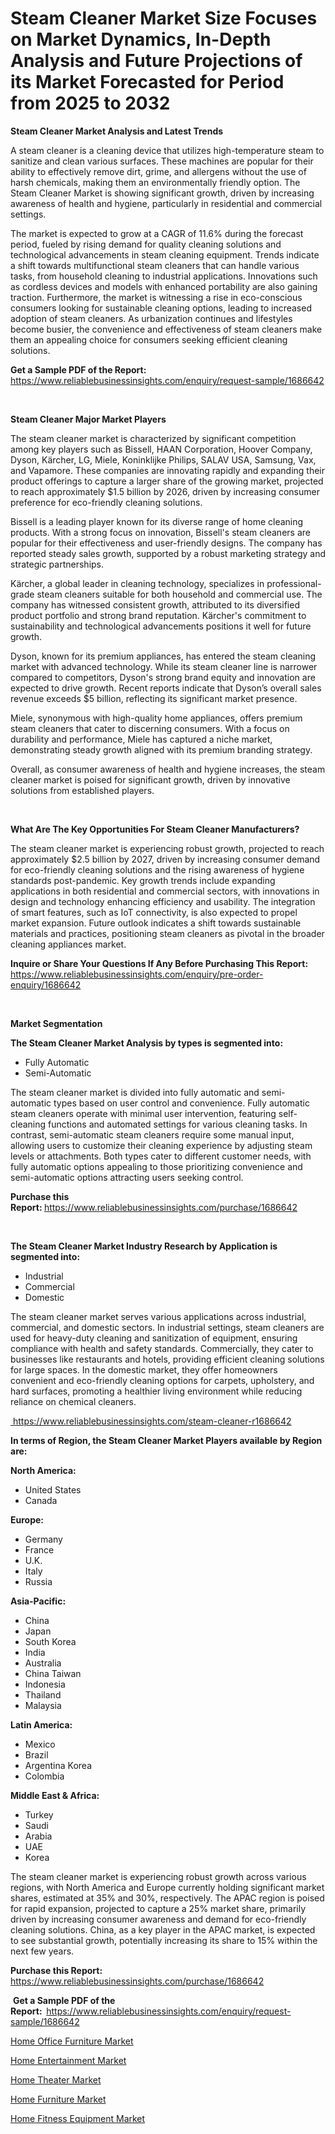 <p><h1>Steam Cleaner Market Size Focuses on Market Dynamics, In-Depth Analysis and Future Projections of its Market Forecasted for Period from 2025 to 2032</h1></p><p><strong>Steam Cleaner Market Analysis and Latest Trends</strong></p>
<p><p>A steam cleaner is a cleaning device that utilizes high-temperature steam to sanitize and clean various surfaces. These machines are popular for their ability to effectively remove dirt, grime, and allergens without the use of harsh chemicals, making them an environmentally friendly option. The Steam Cleaner Market is showing significant growth, driven by increasing awareness of health and hygiene, particularly in residential and commercial settings.</p><p>The market is expected to grow at a CAGR of 11.6% during the forecast period, fueled by rising demand for quality cleaning solutions and technological advancements in steam cleaning equipment. Trends indicate a shift towards multifunctional steam cleaners that can handle various tasks, from household cleaning to industrial applications. Innovations such as cordless devices and models with enhanced portability are also gaining traction. Furthermore, the market is witnessing a rise in eco-conscious consumers looking for sustainable cleaning options, leading to increased adoption of steam cleaners. As urbanization continues and lifestyles become busier, the convenience and effectiveness of steam cleaners make them an appealing choice for consumers seeking efficient cleaning solutions.</p></p>
<p><strong>Get a Sample PDF of the Report:&nbsp;</strong> <a href="https://www.reliablebusinessinsights.com/enquiry/request-sample/1686642?utm_campaign=62&utm_medium=2&utm_source=Github&utm_content=ia&utm_term=08022025&utm_id=steam-cleaner">https://www.reliablebusinessinsights.com/enquiry/request-sample/1686642</a></p>
<p>&nbsp;</p>
<p><strong>Steam Cleaner Major Market Players</strong></p>
<p><p>The steam cleaner market is characterized by significant competition among key players such as Bissell, HAAN Corporation, Hoover Company, Dyson, Kärcher, LG, Miele, Koninklijke Philips, SALAV USA, Samsung, Vax, and Vapamore. These companies are innovating rapidly and expanding their product offerings to capture a larger share of the growing market, projected to reach approximately $1.5 billion by 2026, driven by increasing consumer preference for eco-friendly cleaning solutions.</p><p>Bissell is a leading player known for its diverse range of home cleaning products. With a strong focus on innovation, Bissell's steam cleaners are popular for their effectiveness and user-friendly designs. The company has reported steady sales growth, supported by a robust marketing strategy and strategic partnerships.</p><p>Kärcher, a global leader in cleaning technology, specializes in professional-grade steam cleaners suitable for both household and commercial use. The company has witnessed consistent growth, attributed to its diversified product portfolio and strong brand reputation. Kärcher's commitment to sustainability and technological advancements positions it well for future growth.</p><p>Dyson, known for its premium appliances, has entered the steam cleaning market with advanced technology. While its steam cleaner line is narrower compared to competitors, Dyson's strong brand equity and innovation are expected to drive growth. Recent reports indicate that Dyson’s overall sales revenue exceeds $5 billion, reflecting its significant market presence.</p><p>Miele, synonymous with high-quality home appliances, offers premium steam cleaners that cater to discerning consumers. With a focus on durability and performance, Miele has captured a niche market, demonstrating steady growth aligned with its premium branding strategy.</p><p>Overall, as consumer awareness of health and hygiene increases, the steam cleaner market is poised for significant growth, driven by innovative solutions from established players.</p></p>
<p>&nbsp;</p>
<p><strong>What Are The Key Opportunities For Steam Cleaner Manufacturers?</strong></p>
<p><p>The steam cleaner market is experiencing robust growth, projected to reach approximately $2.5 billion by 2027, driven by increasing consumer demand for eco-friendly cleaning solutions and the rising awareness of hygiene standards post-pandemic. Key growth trends include expanding applications in both residential and commercial sectors, with innovations in design and technology enhancing efficiency and usability. The integration of smart features, such as IoT connectivity, is also expected to propel market expansion. Future outlook indicates a shift towards sustainable materials and practices, positioning steam cleaners as pivotal in the broader cleaning appliances market.</p></p>
<p><strong>Inquire or Share Your Questions If Any Before Purchasing This Report:</strong> <a href="https://www.reliablebusinessinsights.com/enquiry/pre-order-enquiry/1686642?utm_campaign=62&utm_medium=2&utm_source=Github&utm_content=ia&utm_term=08022025&utm_id=steam-cleaner">https://www.reliablebusinessinsights.com/enquiry/pre-order-enquiry/1686642</a></p>
<p>&nbsp;</p>
<p><strong>Market Segmentation</strong></p>
<p><strong>The Steam Cleaner Market Analysis by types is segmented into:</strong></p>
<p><ul><li>Fully Automatic</li><li>Semi-Automatic</li></ul></p>
<p><p>The steam cleaner market is divided into fully automatic and semi-automatic types based on user control and convenience. Fully automatic steam cleaners operate with minimal user intervention, featuring self-cleaning functions and automated settings for various cleaning tasks. In contrast, semi-automatic steam cleaners require some manual input, allowing users to customize their cleaning experience by adjusting steam levels or attachments. Both types cater to different customer needs, with fully automatic options appealing to those prioritizing convenience and semi-automatic options attracting users seeking control.</p></p>
<p><strong>Purchase this Report:&nbsp;</strong><a href="https://www.reliablebusinessinsights.com/purchase/1686642?utm_campaign=62&utm_medium=2&utm_source=Github&utm_content=ia&utm_term=08022025&utm_id=steam-cleaner">https://www.reliablebusinessinsights.com/purchase/1686642</a></p>
<p>&nbsp;</p>
<p><strong>The Steam Cleaner Market Industry Research by Application is segmented into:</strong></p>
<p><ul><li>Industrial</li><li>Commercial</li><li>Domestic</li></ul></p>
<p><p>The steam cleaner market serves various applications across industrial, commercial, and domestic sectors. In industrial settings, steam cleaners are used for heavy-duty cleaning and sanitization of equipment, ensuring compliance with health and safety standards. Commercially, they cater to businesses like restaurants and hotels, providing efficient cleaning solutions for large spaces. In the domestic market, they offer homeowners convenient and eco-friendly cleaning options for carpets, upholstery, and hard surfaces, promoting a healthier living environment while reducing reliance on chemical cleaners.</p></p>
<p><a href="https://www.reliablebusinessinsights.com/steam-cleaner-r1686642?utm_campaign=62&utm_medium=2&utm_source=Github&utm_content=ia&utm_term=08022025&utm_id=steam-cleaner">&nbsp;https://www.reliablebusinessinsights.com/steam-cleaner-r1686642</a></p>
<p><strong>In terms of Region, the Steam Cleaner Market Players available by Region are:</strong></p>
<p>
    <p> <strong> North America: </strong>
        <ul>
            <li>United States</li>
            <li>Canada</li>
        </ul>
        </p> 
    <p> <strong> Europe: </strong>
        <ul>
            <li>Germany</li>
            <li>France</li>
            <li>U.K.</li>
            <li>Italy</li>
            <li>Russia</li>
        </ul>
        </p> 
    <p> <strong> Asia-Pacific: </strong>
        <ul>
            <li>China</li>
            <li>Japan</li>
            <li>South Korea</li>
            <li>India</li>
            <li>Australia</li>
            <li>China Taiwan</li>
            <li>Indonesia</li>
            <li>Thailand</li>
            <li>Malaysia</li>
        </ul>
        </p> 
    <p> <strong> Latin America: </strong>
        <ul>
            <li>Mexico</li>
            <li>Brazil</li>
            <li>Argentina Korea</li>
            <li>Colombia</li>
        </ul>
        </p> 
    <p> <strong> Middle East & Africa: </strong>
        <ul>
            <li>Turkey</li>
            <li>Saudi</li>
            <li>Arabia</li>
            <li>UAE</li>
            <li>Korea</li>
        </ul>
    </p>
    </p>
<p><p>The steam cleaner market is experiencing robust growth across various regions, with North America and Europe currently holding significant market shares, estimated at 35% and 30%, respectively. The APAC region is poised for rapid expansion, projected to capture a 25% market share, primarily driven by increasing consumer awareness and demand for eco-friendly cleaning solutions. China, as a key player in the APAC market, is expected to see substantial growth, potentially increasing its share to 15% within the next few years.</p></p>
<p><strong>Purchase this Report: </strong><a href="https://www.reliablebusinessinsights.com/purchase/1686642?utm_campaign=62&utm_medium=2&utm_source=Github&utm_content=ia&utm_term=08022025&utm_id=steam-cleaner">https://www.reliablebusinessinsights.com/purchase/1686642</a></p>
<p>&nbsp;<strong>Get a Sample PDF of the Report:&nbsp;&nbsp;</strong><a href="https://www.reliablebusinessinsights.com/enquiry/request-sample/1686642?utm_campaign=62&utm_medium=2&utm_source=Github&utm_content=ia&utm_term=08022025&utm_id=steam-cleaner">https://www.reliablebusinessinsights.com/enquiry/request-sample/1686642</a></p>
<p><strong></strong></p>
<p><p><a href="https://github.com/ugurgyuri/Market-Research-Report-List-1/blob/main/home-office-furniture-market.md?utm_campaign=62&utm_medium=2&utm_source=Github&utm_content=ia&utm_term=08022025&utm_id=steam-cleaner">Home Office Furniture Market</a></p><p><a href="https://github.com/paljuhubeyde/Market-Research-Report-List-1/blob/main/home-entertainment-market.md?utm_campaign=62&utm_medium=2&utm_source=Github&utm_content=ia&utm_term=08022025&utm_id=steam-cleaner">Home Entertainment Market</a></p><p><a href="https://github.com/nacrehuipie/Market-Research-Report-List-1/blob/main/home-theater-market.md?utm_campaign=62&utm_medium=2&utm_source=Github&utm_content=ia&utm_term=08022025&utm_id=steam-cleaner">Home Theater Market</a></p><p><a href="https://github.com/rrapajecundi/Market-Research-Report-List-1/blob/main/home-furniture-market.md?utm_campaign=62&utm_medium=2&utm_source=Github&utm_content=ia&utm_term=08022025&utm_id=steam-cleaner">Home Furniture Market</a></p><p><a href="https://github.com/miottaredlin79/Market-Research-Report-List-1/blob/main/home-fitness-equipment-market.md?utm_campaign=62&utm_medium=2&utm_source=Github&utm_content=ia&utm_term=08022025&utm_id=steam-cleaner">Home Fitness Equipment Market</a></p></p>